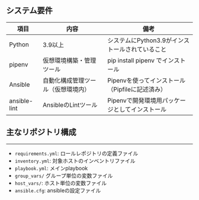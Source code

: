 ## システム要件

| 項目         | 内容                         | 備考                                                  |
|--------------|------------------------------|-------------------------------------------------------|
| Python       | 3.9以上                      | システムにPython3.9がインストールされていること      |
| pipenv       | 仮想環境構築・管理ツール     | pip install pipenv でインストール                    |
| Ansible      | 自動化構成管理ツール（仮想環境内） | Pipenvを使ってインストール（Pipfileに記述済み） |
| ansible-lint | AnsibleのLintツール          | Pipenvで開発環境用パッケージとしてインストール       |

## 主なリポジトリ構成
------------------
- `requirements.yml`: ロールレポジトリの定義ファイル
- `inventory.yml`: 対象ホストのインベントリファイル
- `playbook.yml`: メインplaybook
- `group_vars/` グループ単位の変数ファイル
- `host_vars/`: ホスト単位の変数ファイル
- `ansible.cfg`: ansibleの設定ファイル
